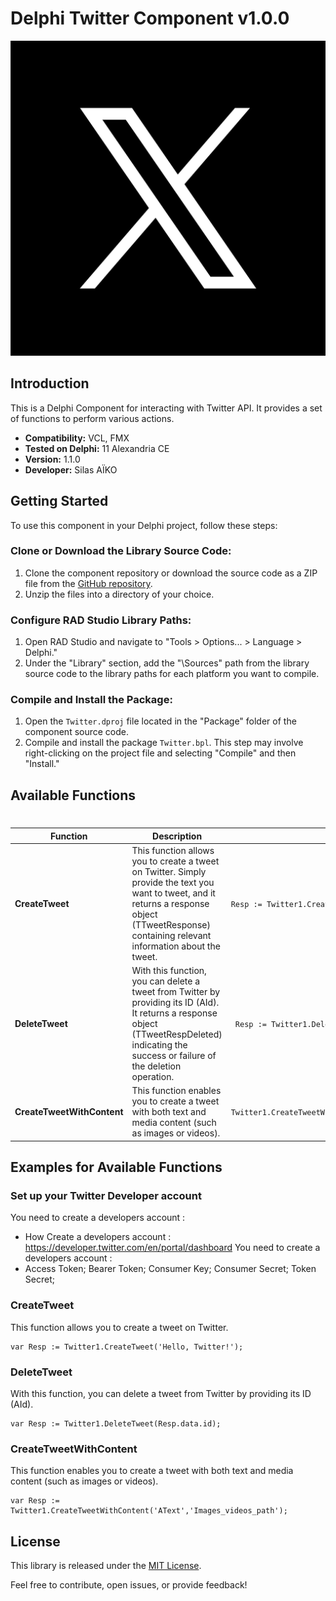 # Delphi Twitter Component v1.0.0

![alt text](https://github.com/aso14/Delphi-Twitter/blob/master/Assets/logo.jpg)

## Introduction
This is a Delphi Component for interacting with Twitter API. It provides a set of functions to perform various actions.

- **Compatibility:** VCL, FMX
- **Tested on Delphi:** 11 Alexandria CE
- **Version:** 1.1.0 
- **Developer:** Silas AÏKO 

## Getting Started
To use this component in your Delphi project, follow these steps:

### Clone or Download the Library Source Code:

1. Clone the component repository or download the source code as a ZIP file from the [GitHub repository](https://github.com/aso14/Twitter.git).
2. Unzip the files into a directory of your choice.

### Configure RAD Studio Library Paths:

1. Open RAD Studio and navigate to "Tools > Options... > Language > Delphi."
2. Under the "Library" section, add the "\Sources" path from the library source code to the library paths for each platform you want to compile.

### Compile and Install the Package:

1. Open the `Twitter.dproj` file located in the "Package" folder of the component source code.
2. Compile and install the package `Twitter.bpl`. This step may involve right-clicking on the project file and selecting "Compile" and then "Install."

## Available Functions
#
#

| Function                   | Description                                          | Example Usage
|-----------------------------|------------------------------------------------------|--------------
| **CreateTweet**                   | This function allows you to create a tweet on Twitter. Simply provide the text you want to tweet, and it returns a response object (TTweetResponse) containing relevant information about the tweet. | `Resp := Twitter1.CreateTweet('Hello, Twitter!');`
| **DeleteTweet**                  | With this function, you can delete a tweet from Twitter by providing its ID (AId). It returns a response object (TTweetRespDeleted) indicating the success or failure of the deletion operation.| ` Resp := Twitter1.DeleteTweet(Resp.data.id);`
| **CreateTweetWithContent**             | This function enables you to create a tweet with both text and media content (such as images or videos). | `Twitter1.CreateTweetWithContent('AText','Images_videos_path');`

## Examples for Available Functions

### Set up your Twitter Developer account
You need to create a developers account :
- How Create a developers account : https://developer.twitter.com/en/portal/dashboard
  You need to create a developers account :
- Access Token; Bearer Token; Consumer Key; Consumer Secret; Token Secret; 

### CreateTweet
This function allows you to create a tweet on Twitter.
```delphi
var Resp := Twitter1.CreateTweet('Hello, Twitter!');
```

### DeleteTweet
With this function, you can delete a tweet from Twitter by providing its ID (AId).
```delphi
var Resp := Twitter1.DeleteTweet(Resp.data.id);
```

### CreateTweetWithContent
This function enables you to create a tweet with both text and media content (such as images or videos).
```delphi
var Resp := Twitter1.CreateTweetWithContent('AText','Images_videos_path');
```

## License
This library is released under the [MIT License](LICENSE).

Feel free to contribute, open issues, or provide feedback!
